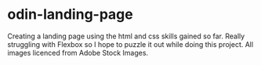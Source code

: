 # odin-landing-page

Creating a landing page using the html and css skills gained so far.
Really struggling with Flexbox so I hope to puzzle it out while doing this project.
All images licenced from Adobe Stock Images.

